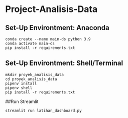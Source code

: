 # Project-Analisis-Data

## Set-Up Environtment: Anaconda
```
conda create --name main-ds python 3.9
conda activate main-ds
pip install -r requirements.txt
```

## Set-Up Environtment: Shell/Terminal
```
mkdir proyek_analisis_data
cd proyek_analisis_data
pipenv install
pipenv shell
pip install -r requirements.txt
```

##Run Streamlit
```
streamlit run latihan_dashboard.py
```
